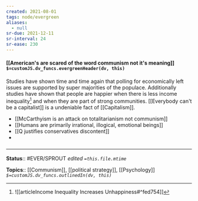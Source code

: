 ```yaml
---
created: 2021-08-01
tags: node/evergreen
aliases:
  - null
sr-due: 2021-12-11
sr-interval: 24
sr-ease: 230
---
```


#### [[American's are scared of the word communism not it's meaning]] `$=customJS.dv_funcs.evergreenHeader(dv, this)`

Studies have shown time and time again that polling for economically left issues are supported by super majorities of the populace. Additionally studies have shown that people are happier when there is less income inequality[^1] and when they are part of strong communities. [[Everybody can't be a capitalist]] is a undeniable fact of [[Capitalism]]. 

- [[McCarthyism is an attack on totalitarianism not communism]]
- [[Humans are primarily irrational, illogical, emotional beings]]
- [[Q justifies conservatives discontent]]
- 

### <hr class="footnote"/>

**Status**:: #EVER/SPROUT 
*edited `=this.file.mtime`*

**Topics**:: [[Communism]], [[political strategy]], [[Psychology]]
*`$=customJS.dv_funcs.outlinedIn(dv, this)`*

[^1]: ![[articleIncome Inequality Increases Unhappiness#^fed754]]